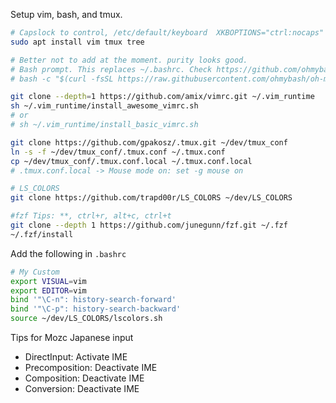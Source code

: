 Setup vim, bash, and tmux.

```bash
# Capslock to control, /etc/default/keyboard  XKBOPTIONS="ctrl:nocaps"
sudo apt install vim tmux tree

# Better not to add at the moment. purity looks good.
# Bash prompt. This replaces ~/.bashrc. Check https://github.com/ohmybash/oh-my-bash before running
# bash -c "$(curl -fsSL https://raw.githubusercontent.com/ohmybash/oh-my-bash/master/tools/install.sh)"

git clone --depth=1 https://github.com/amix/vimrc.git ~/.vim_runtime
sh ~/.vim_runtime/install_awesome_vimrc.sh
# or
# sh ~/.vim_runtime/install_basic_vimrc.sh  

git clone https://github.com/gpakosz/.tmux.git ~/dev/tmux_conf
ln -s -f ~/dev/tmux_conf/.tmux.conf ~/.tmux.conf
cp ~/dev/tmux_conf/.tmux.conf.local ~/.tmux.conf.local
# .tmux.conf.local -> Mouse mode on: set -g mouse on

# LS_COLORS
git clone https://github.com/trapd00r/LS_COLORS ~/dev/LS_COLORS

#fzf Tips: **, ctrl+r, alt+c, ctrl+t
git clone --depth 1 https://github.com/junegunn/fzf.git ~/.fzf
~/.fzf/install
```


Add the following in `.bashrc`
```bash
# My Custom
export VISUAL=vim
export EDITOR=vim
bind '"\C-n": history-search-forward'
bind '"\C-p": history-search-backward'
source ~/dev/LS_COLORS/lscolors.sh
```


Tips for Mozc Japanese input
- DirectInput: Activate IME
- Precomposition: Deactivate IME
- Composition: Deactivate IME
- Conversion: Deactivate IME